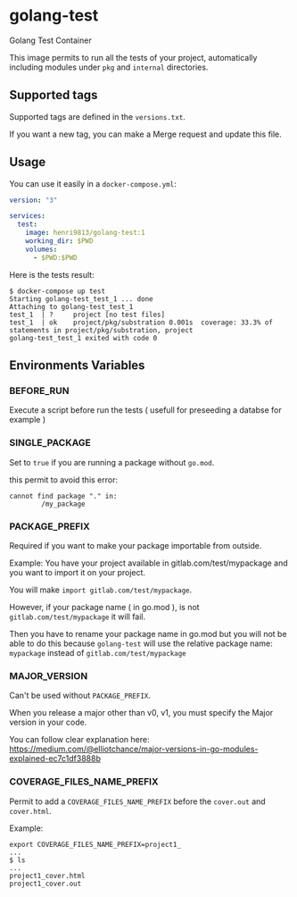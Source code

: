 # golang-test

Golang Test Container

This image permits to run all the tests of your project, automatically including modules under `pkg` and `internal` directories.

## Supported tags

Supported tags are defined in the `versions.txt`.

If you want a new tag, you can make a Merge request and update this file.

## Usage

You can use it easily in a `docker-compose.yml`:

```yaml
version: "3"

services:
  test:
    image: henri9813/golang-test:1
    working_dir: $PWD
    volumes:
      - $PWD:$PWD
```

Here is the tests result:

```
$ docker-compose up test
Starting golang-test_test_1 ... done
Attaching to golang-test_test_1
test_1  | ?     project [no test files]
test_1  | ok    project/pkg/substration 0.001s  coverage: 33.3% of statements in project/pkg/substration, project
golang-test_test_1 exited with code 0
```

## Environments Variables

### BEFORE_RUN

Execute a script before run the tests ( usefull for preseeding a databse for example )

### SINGLE_PACKAGE

Set to `true` if you are running a package without `go.mod`.

this permit to avoid this error:

```
cannot find package "." in:
        /my_package
```

### PACKAGE_PREFIX

Required if you want to make your package importable from outside.

Example:
You have your project available in gitlab.com/test/mypackage and you want to import it on your project.

You will make `import gitlab.com/test/mypackage`.

However, if your package name ( in go.mod ), is not `gitlab.com/test/mypackage` it will fail.

Then you have to rename your package name in go.mod but you will not be able to do this because `golang-test` will use the relative package name: `mypackage` instead of `gitlab.com/test/mypackage`

### MAJOR_VERSION

Can't be used without `PACKAGE_PREFIX`.

When you release a major other than v0, v1, you must specify the Major version in your code.

You can follow clear explanation here:
https://medium.com/@elliotchance/major-versions-in-go-modules-explained-ec7c1df3888b

### COVERAGE_FILES_NAME_PREFIX

Permit to add a `COVERAGE_FILES_NAME_PREFIX` before the `cover.out` and `cover.html`.

Example:

```
export COVERAGE_FILES_NAME_PREFIX=project1_
...
$ ls
...
project1_cover.html
project1_cover.out
```
